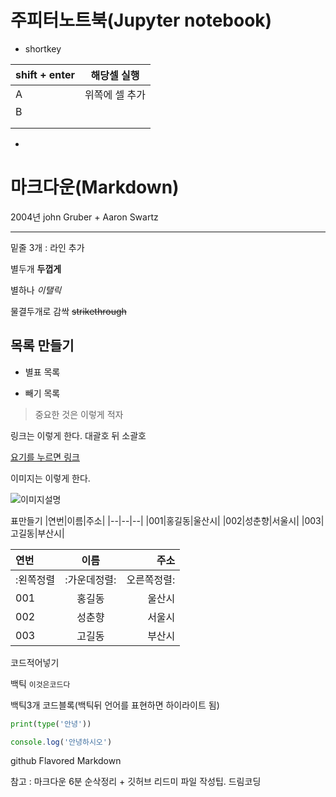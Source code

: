 # 주피터노트북(Jupyter notebook)
- shortkey

|shift + enter|해당셀 실행|
|--|--|
|A|위쪽에 셀 추가|
|B||
|||
|||

- 


# 마크다운(Markdown)
<!-- 주석 시작    주석 끝-->

2004년 john Gruber + Aaron Swartz
___

밑줄 3개 : 라인 추가

별두개 **두껍게**

별하나 *이탤릭*

물결두개로 감싹 ~~strikethrough~~

## 목록 만들기

* 별표 목록
- 빼기 목록

> 중요한 것은 이렇게 적자

<!-- 링크만들기-->
링크는 이렇게 한다. 대괄호 뒤 소괄호

[요기를 누르면 링크](http://geoarchitect.co.kr)


이미지는 이렇게 한다.

![이미지설명](무슨무슨이미지.jpg)


표만들기
|연번|이름|주소|
|--|--|--|
|001|홍길동|울산시|
|002|성춘향|서울시|
|003|고길동|부산시|


|연번|이름|주소|
|:--|:--:|--:|
|:왼쪽정렬|:가운데정렬:|오른쪽정렬:|
|001|홍길동|울산시|
|002|성춘향|서울시|
|003|고길동|부산시|

코드적어넣기

백틱 `이것은코드다`

백틱3개 코드블록(백틱뒤 언어를 표현하면 하이라이트 됨)
```python
print(type('안녕'))
```
```js
console.log('안녕하시오')
```

github Flavored Markdown


참고 : 마크다운 6분 순삭정리 + 깃허브 리드미 파일 작성팁. 드림코딩